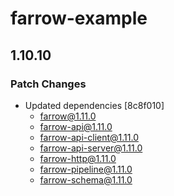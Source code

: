 # farrow-example

## 1.10.10

### Patch Changes

- Updated dependencies [8c8f010]
  - farrow@1.11.0
  - farrow-api@1.11.0
  - farrow-api-client@1.11.0
  - farrow-api-server@1.11.0
  - farrow-http@1.11.0
  - farrow-pipeline@1.11.0
  - farrow-schema@1.11.0
